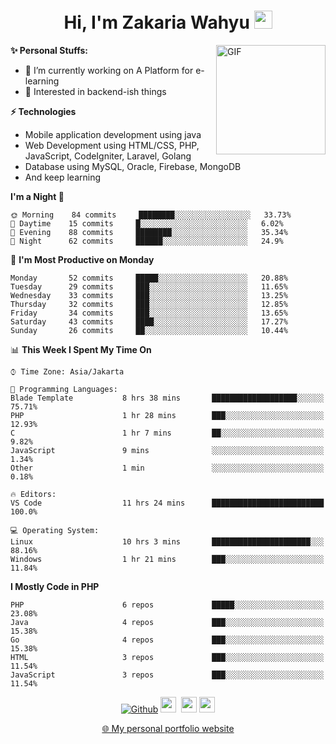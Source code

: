 <h1 align="center">Hi, I'm Zakaria Wahyu <img src="https://github.com/TheDudeThatCode/TheDudeThatCode/blob/master/Assets/Hi.gif" width="29px"></h1>

<img align="right" alt="GIF" height="175px" src="https://www.nayakapratama.co.id/wp-content/uploads/2019/07/Website-Maintenance.gif" />

**✨ Personal Stuffs:**
- 🔭 I’m currently working on A Platform for e-learning 
- 🌱 Interested in backend-ish things

**⚡ Technologies**
- Mobile application development using java
- Web Development using HTML/CSS, PHP, JavaScript, CodeIgniter, Laravel, Golang
- Database using MySQL, Oracle, Firebase, MongoDB
- And keep learning

<!--START_SECTION:waka-->
**I'm a Night 🦉** 

```text
🌞 Morning    84 commits     ████████░░░░░░░░░░░░░░░░░   33.73% 
🌆 Daytime    15 commits     █░░░░░░░░░░░░░░░░░░░░░░░░   6.02% 
🌃 Evening    88 commits     ████████░░░░░░░░░░░░░░░░░   35.34% 
🌙 Night      62 commits     ██████░░░░░░░░░░░░░░░░░░░   24.9%

```
📅 **I'm Most Productive on Monday** 

```text
Monday       52 commits     █████░░░░░░░░░░░░░░░░░░░░   20.88% 
Tuesday      29 commits     ███░░░░░░░░░░░░░░░░░░░░░░   11.65% 
Wednesday    33 commits     ███░░░░░░░░░░░░░░░░░░░░░░   13.25% 
Thursday     32 commits     ███░░░░░░░░░░░░░░░░░░░░░░   12.85% 
Friday       34 commits     ███░░░░░░░░░░░░░░░░░░░░░░   13.65% 
Saturday     43 commits     ████░░░░░░░░░░░░░░░░░░░░░   17.27% 
Sunday       26 commits     ██░░░░░░░░░░░░░░░░░░░░░░░   10.44%

```


📊 **This Week I Spent My Time On** 

```text
⌚︎ Time Zone: Asia/Jakarta

💬 Programming Languages: 
Blade Template           8 hrs 38 mins       ███████████████████░░░░░░   75.71% 
PHP                      1 hr 28 mins        ███░░░░░░░░░░░░░░░░░░░░░░   12.93% 
C                        1 hr 7 mins         ██░░░░░░░░░░░░░░░░░░░░░░░   9.82% 
JavaScript               9 mins              ░░░░░░░░░░░░░░░░░░░░░░░░░   1.34% 
Other                    1 min               ░░░░░░░░░░░░░░░░░░░░░░░░░   0.18%

🔥 Editors: 
VS Code                  11 hrs 24 mins      █████████████████████████   100.0%

💻 Operating System: 
Linux                    10 hrs 3 mins       ██████████████████████░░░   88.16% 
Windows                  1 hr 21 mins        ███░░░░░░░░░░░░░░░░░░░░░░   11.84%

```

**I Mostly Code in PHP** 

```text
PHP                      6 repos             █████░░░░░░░░░░░░░░░░░░░░   23.08% 
Java                     4 repos             ███░░░░░░░░░░░░░░░░░░░░░░   15.38% 
Go                       4 repos             ███░░░░░░░░░░░░░░░░░░░░░░   15.38% 
HTML                     3 repos             ███░░░░░░░░░░░░░░░░░░░░░░   11.54% 
JavaScript               3 repos             ███░░░░░░░░░░░░░░░░░░░░░░   11.54%

```



<!--END_SECTION:waka-->

<p align="center">
<a href="https://github.com/zakariawahyu" target="_blank"><img alt="Github" src="https://img.shields.io/badge/GitHub-%2312100E.svg?&style=for-the-badge&logo=Github&logoColor=white" /></a>
<a href="https://www.twitter.com/_zakariawahyu"><img src="https://img.shields.io/badge/twitter-%231DA1F2.svg?&style=for-the-badge&logo=twitter&logoColor=white" height=25></a> 
<a href="https://www.linkedin.com/in/zakariawahyu"><img src="https://img.shields.io/badge/linkedin-%230077B5.svg?&style=for-the-badge&logo=linkedin&logoColor=white" height=25></a> 
<a href="https://www.instagram.com/_zakariawahyu"><img src="https://img.shields.io/badge/instagram-%23E4405F.svg?&style=for-the-badge&logo=instagram&logoColor=white" height=25></a></p>
<p align="center"><a href="https://www.zakariawahyu.site">🌐 My personal portfolio website</a></p>
